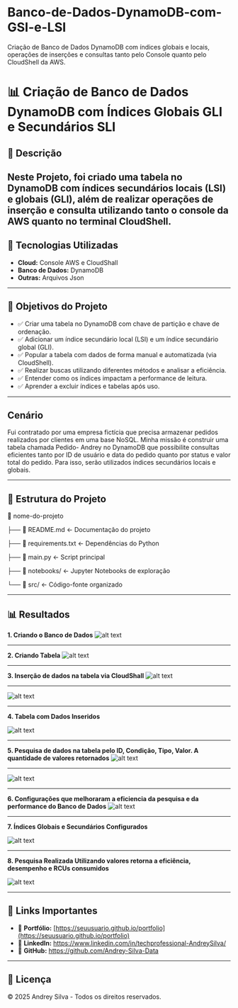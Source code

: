 # Banco-de-Dados-DynamoDB-com-GSI-e-LSI
Criação de Banco de Dados DynamoDB com índices globais e locais, operações de inserções e consultas tanto pelo Console quanto pelo CloudShell da AWS.

# 📊 Criação de Banco de Dados DynamoDB com Índices Globais GLI e Secundários SLI

## 📌 Descrição
Neste Projeto, foi criado uma tabela no DynamoDB com índices
secundários locais (LSI) e globais (GLI), além de realizar operações de inserção e consulta
utilizando tanto o console da AWS quanto no terminal CloudShell.
---
## 🚀 Tecnologias Utilizadas
- **Cloud:** Console AWS e CloudShall
- **Banco de Dados:** DynamoDB  
- **Outras:** Arquivos Json  
---
## 🎯 Objetivos do Projeto

- ✅ Criar uma tabela no DynamoDB com chave de partição e chave de ordenação.
- ✅ Adicionar um índice secundário local (LSI) e um índice secundário global (GLI).
- ✅ Popular a tabela com dados de forma manual e automatizada (via CloudShell).
- ✅ Realizar buscas utilizando diferentes métodos e analisar a eficiência.
- ✅ Entender como os índices impactam a performance de leitura.
- ✅ Aprender a excluir índices e tabelas após uso.  

---
## Cenário
Fui contratado por uma empresa fictícia que precisa armazenar pedidos realizados por
clientes em uma base NoSQL. Minha missão é construir uma tabela chamada Pedido-
Andrey no DynamoDB que possibilite consultas eficientes tanto por ID de usuário e data
do pedido quanto por status e valor total do pedido. Para isso, serão utilizados índices
secundários locais e globais.

---
## 📂 Estrutura do Projeto
📁 nome-do-projeto

├── 📄 README.md <- Documentação do projeto

├── 📄 requirements.txt <- Dependências do Python

├── 📄 main.py <- Script principal

├── 📁 notebooks/ <- Jupyter Notebooks de exploração

└── 📁 src/ <- Código-fonte organizado

---

## 📊 Resultados

**1. Criando o Banco de Dados**
![alt text](image.png)

---
**2. Criando Tabela**
![alt text](image-1.png)

---
**3. Inserção de dados na tabela via CloudShall**
![alt text](image-2.png)

---

![alt text](image-3.png)

---
**4. Tabela com Dados Inseridos**

![alt text](image-4.png)

---
**5. Pesquisa de dados na tabela pelo ID, Condição, Tipo, Valor. A quantidade de valores retornados**
![alt text](image-5.png)

---

![alt text](image-6.png)

---

**6. Configurações que melhoraram a eficiencia da pesquisa e da performance do Banco de Dados**
![alt text](image-7.png)

---

**7. Índices Globais e Secundários Configurados**

![alt text](image-8.png)

---

**8. Pesquisa Realizada Utilizando valores retorna a eficiência, desempenho e RCUs consumidos**

![alt text](image-9.png)

---
## 📎 Links Importantes
- 🔗 **Portfólio:** [https://seuusuario.github.io/portfolio](https://seuusuario.github.io/portfolio)  
- 🔗 **LinkedIn:** https://www.linkedin.com/in/techprofessional-AndreySilva/ 
- 🔗 **GitHub:** https://github.com/Andrey-Silva-Data
---

## 📜 Licença
© 2025 Andrey Silva - Todos os direitos reservados.

